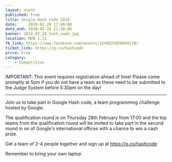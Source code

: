 ```yaml
---
layout: event
published: true
title: Google Hash Code 2019
date:     2019-02-28 17:00:00
date_end: 2019-02-28 21:30:00
banner: 2019_02_28_hash_code.jpg
location: MVB 1.11
fb_link: https://www.facebook.com/events/1248025058694178/
ticket_link: https://g.co/hashcode
price: Free
category:
    - Competition
---
```


IMPORTANT: This event requires registration ahead of time! Please come promptly at 5pm if you do not have a team as these need to be submitted to the Judge System before 5:30pm on the day!

---

Join us to take part in Google Hash code, a team programming challenge hosted by Google.

The qualification round is on Thursday 28th February from 17:00 and the top teams from the qualification round will be invited to take part in the second round in on of Google's international offices with a chance to win a cash prize.

Get a team of 2-4 people together and sign up at https://g.co/hashcode

Remember to bring your own laptop
